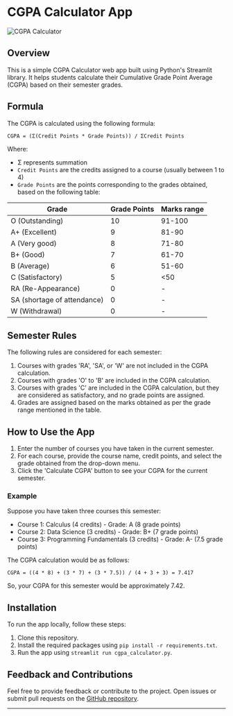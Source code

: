 # CGPA Calculator App

![CGPA Calculator](https://qph.cf2.quoracdn.net/main-qimg-f6f3173e37aa2a86895c4ffae79ddbcc)

## Overview

This is a simple CGPA Calculator web app built using Python's Streamlit library. It helps students calculate their Cumulative Grade Point Average (CGPA) based on their semester grades.

## Formula

The CGPA is calculated using the following formula:

```
CGPA = (Σ(Credit Points * Grade Points)) / ΣCredit Points
```

Where:
- Σ represents summation
- `Credit Points` are the credits assigned to a course (usually between 1 to 4)
- `Grade Points` are the points corresponding to the grades obtained, based on the following table:

| Grade       | Grade Points | Marks range|
|-------------|--------------|---------------|
| O (Outstanding) | 10           | 91-100 |
| A+ (Excellent)  | 9            |81-90|
| A (Very good)   | 8            |71-80|
| B+ (Good)       | 7            |61-70|
| B (Average)     | 6            |51-60|
| C (Satisfactory)| 5            |<50|
| RA (Re-Appearance) | 0         |-|
| SA (shortage of attendance) | 0 |-|
| W (Withdrawal) | 0             |-|

## Semester Rules

The following rules are considered for each semester:
1. Courses with grades 'RA', 'SA', or 'W' are not included in the CGPA calculation.
2. Courses with grades 'O' to 'B' are included in the CGPA calculation.
3. Courses with grades 'C' are included in the CGPA calculation, but they are considered as satisfactory, and no grade points are assigned.
4. Grades are assigned based on the marks obtained as per the grade range mentioned in the table.

## How to Use the App

1. Enter the number of courses you have taken in the current semester.
2. For each course, provide the course name, credit points, and select the grade obtained from the drop-down menu.
3. Click the 'Calculate CGPA' button to see your CGPA for the current semester.

### Example

Suppose you have taken three courses this semester:
- Course 1: Calculus (4 credits) - Grade: A (8 grade points)
- Course 2: Data Science (3 credits) - Grade: B+ (7 grade points)
- Course 3: Programming Fundamentals (3 credits) - Grade: A- (7.5 grade points)

The CGPA calculation would be as follows:

```
CGPA = ((4 * 8) + (3 * 7) + (3 * 7.5)) / (4 + 3 + 3) = 7.417
```

So, your CGPA for this semester would be approximately 7.42.

## Installation

To run the app locally, follow these steps:

1. Clone this repository.
2. Install the required packages using `pip install -r requirements.txt`.
3. Run the app using `streamlit run cgpa_calculator.py`.

## Feedback and Contributions

Feel free to provide feedback or contribute to the project. Open issues or submit pull requests on the [GitHub repository](https://github.com/your_username/cgpa-calculator-app).

---

